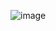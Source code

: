 ![image](https://github.com/johnsontopno/DualiteTech/assets/66691981/99262b38-ea83-45f3-91f6-d37da6a222cd)
